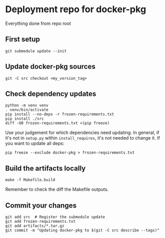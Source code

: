 # Deployment repo for docker-pkg

Everything done from repo root

## First setup
```
git submodule update --init
```

## Update docker-pkg sources
```
git -C src checkout <my_version_tag>
```

## Check dependency updates
```
python -m venv venv
. venv/bin/activate
pip install --no-deps -r frozen-requirements.txt
pip install ./src
diff -U0 frozen-requirements.txt <(pip freeze)
```
Use your judgement for which dependencies need updating.
In general, if it's not in `setup.py` within `install_requires`, it's not needed to change it.
If you want to update all deps:
```
pip freeze --exclude docker-pkg > frozen-requirements.txt
```

## Build the artifacts locally
```
make -f Makefile.build
```
Remember to check the diff the Makefile outputs.

## Commit your changes
```
git add src  # Register the submodule update
git add frozen-requirements.txt
git add artifacts/*.tar.gz
git commit -m "Updating docker-pkg to $(git -C src describe --tags)"
```
